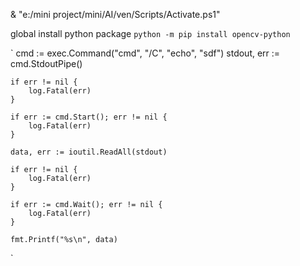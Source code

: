& "e:/mini project/mini/AI/ven/Scripts/Activate.ps1"

global install python package
`
python -m pip install opencv-python
`

`
cmd := exec.Command("cmd", "/C", "echo", "sdf")
	stdout, err := cmd.StdoutPipe()

	if err != nil {
		log.Fatal(err)
	}

	if err := cmd.Start(); err != nil {
		log.Fatal(err)
	}

	data, err := ioutil.ReadAll(stdout)

	if err != nil {
		log.Fatal(err)
	}

	if err := cmd.Wait(); err != nil {
		log.Fatal(err)
	}

	fmt.Printf("%s\n", data)
`